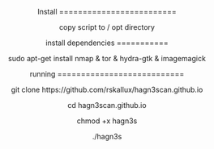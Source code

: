 <p align="center">
Install =========================
<p align="center">
copy script to / opt directory
<p align="center">
install dependencies ===========
<p align="center">
sudo apt-get install nmap & tor & hydra-gtk & imagemagick
<p align="center">
running  ===========================
<p align="center">  
git clone https://github.com/rskallux/hagn3scan.github.io
<p align="center">
cd hagn3scan.github.io
<p align="center">
chmod +x hagn3s
<p align="center">
./hagn3s
